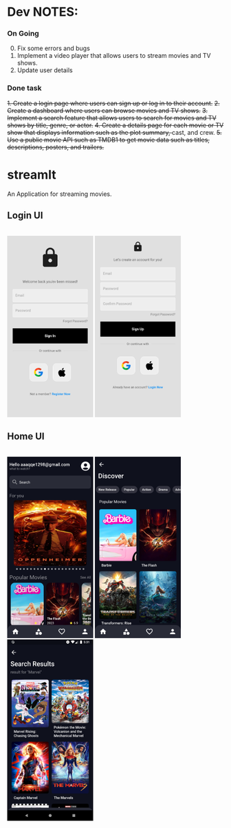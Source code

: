 # Dev NOTES:

### On Going

0. Fix some errors and bugs
1. Implement a video player that allows users to stream movies and TV shows.
2. Update user details

### Done task

<s>1. Create a login page where users can sign up or log in to their account.</s>
<s>2. Create a dashboard where users can browse movies and TV shows.</s>
<s>3. Implement a search feature that allows users to search for movies and TV shows by title, genre, or actor.</s>
<s>4. Create a details page for each movie or TV show that displays information such as the plot summary, </s>cast, and crew.
<s>5. Use a public movie API such as TMDB1 to get movie data such as titles, descriptions, posters, and trailers.</s>

# streamlt

An Application for streaming movies.

<div>
  <div>
    <h2>Login UI</h2>
    <br>
    <img src="lib/images/app_image/login_ui.png" width="200" />
    <img src="lib/images/app_image/register_ui.png" width="200" />
  </div>
</div>
<div>
  <div>
    <h2>Home UI</h2>
    <br>
    <img src="lib/images/app_image/home_ui.png" width="200" />
    <img src="lib/images/app_image/discover_ui.png" width="200" />
    <img src="lib/images/app_image/search_ui.png" width="200" />
  </div>
</div>
